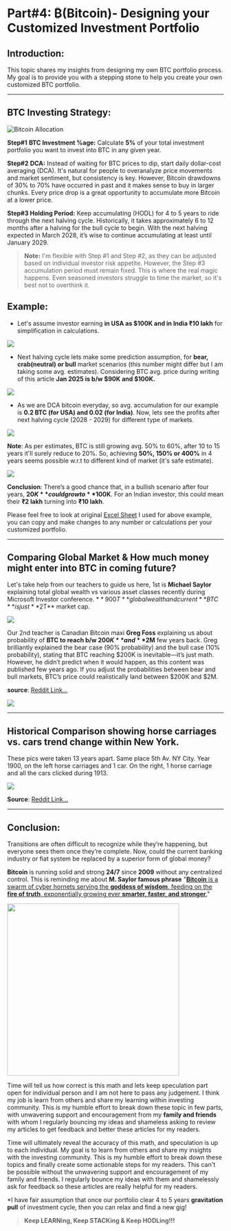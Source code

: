 # Part#4: ₿(Bitcoin)- Designing your Customized Investment Portfolio

## Introduction:
This topic shares my insights from designing my own BTC portfolio process. My goal is to provide you with a stepping stone to help you create your own customized BTC portfolio. 

* * * * *

BTC Investing **Strategy:**
---------------------------

![Bitcoin Allocation](https://bitcoin-mantra.github.io/blogs/assets/img3/BitcoinAllocation.png)

**Step#1** **BTC Investment %age:** Calculate **5%** of your total investment portfolio you want to invest into BTC in any given year.

**Step#2** **DCA:** Instead of waiting for BTC prices to dip, start daily dollar-cost averaging (DCA). It's natural for people to overanalyze price movements and market sentiment, but consistency is key. However, Bitcoin drawdowns of 30% to 70% have occurred in past and it makes sense to buy in larger chunks. Every price drop is a great opportunity to accumulate more Bitcoin at a lower price.

**Step#3 Holding Period:** Keep accumulating (HODL) for 4 to 5 years to ride through the next halving cycle. Historically, it takes approximately 6 to 12 months after a halving for the bull cycle to begin. With the next halving expected in March 2028, it’s wise to continue accumulating at least until January 2029.

> **Note:** I'm flexible with Step #1 and Step #2, as they can be adjusted based on individual investor risk appetite. However, the Step #3 accumulation period must remain fixed. This is where the real magic happens. Even seasoned investors struggle to time the market, so it's best not to overthink it.

**Example:**
------------

-   Let's assume investor earning **in USA as $100K and in India ₹10 lakh** for simplification in calculations.

![](https://vinaybaatcheet.wordpress.com/wp-content/uploads/2025/01/screenshot-2025-01-12-at-11.13.24e280afpm.png?w=712)

-   Next halving cycle lets make some prediction assumption, for **bear, crab(neutral) or bull** market scenarios (this number might differ but I am taking some avg. estimates). Considering BTC avg. price during writing of this article **Jan 2025 is b/w $90K and $100K.**

![](https://vinaybaatcheet.wordpress.com/wp-content/uploads/2025/01/screenshot-2025-01-12-at-11.23.28e280afpm.png?w=706)

-   As we are DCA bitcoin everyday, so avg. accumulation for our example is **0.2 BTC (for USA) and 0.02 (for India)**. Now, lets see the profits after next halving cycle (2028 - 2029) for different type of markets.

![](https://vinaybaatcheet.wordpress.com/wp-content/uploads/2025/01/screenshot-2025-01-12-at-11.26.54e280afpm.png?w=826)

**Note**: As per estimates, BTC is still growing avg. 50% to 60%, after 10 to 15 years it'll surely reduce to 20%. So, achieving **50%, 150% or 400%** in 4 years seems possible w.r.t to different kind of market (it's safe estimate).

![](https://vinaybaatcheet.wordpress.com/wp-content/uploads/2025/01/screenshot-2025-01-12-at-11.41.35e280afpm.png?w=1024)

**Conclusion**: There’s a good chance that, in a bullish scenario after four years, **$20K** could grow to **$100K**. For an Indian investor, this could mean their **₹2 lakh** turning into **₹10 lakh**.

Please feel free to look at original [Excel Sheet](https://docs.google.com/spreadsheets/d/15CVooI68gb2pkhi9sLaZW7SmJjocTeD-VEgMc-HuZ8g/edit?usp=sharing) I used for above example, you can copy and make changes to any number or calculations per your customized portfolio.

* * * * *

**Comparing Global Market & How much money might enter into BTC in coming future?**
-----------------------------------------------------------------------------------

Let's take help from our teachers to guide us here, 1st is **Michael Saylor** explaining total global wealth vs various asset classes recently during Microsoft Investor conference. $**900 T** global wealth and current **BTC** is just **$2T** market cap. 

![](https://vinaybaatcheet.wordpress.com/wp-content/uploads/2025/01/screenshot-2025-01-13-at-12.07.13e280afam.png?w=1024)

Our 2nd teacher is Canadian Bitcoin maxi **Greg Foss** explaining us about probability of **BTC to reach b/w $200K** and **$2M** few years back. Greg brilliantly explained the bear case (90% probability) and the bull case (10% probability), stating that BTC reaching $200K is inevitable—it’s just math. However, he didn’t predict when it would happen, as this content was published few years ago. If you adjust the probabilities between bear and bull markets, BTC’s price could realistically land between $200K and $2M.

**source**: [Reddit Link...](https://www.reddit.com/r/Bitcoin/comments/y6vzui/thoughts/?rdt=39652)

![](https://vinaybaatcheet.wordpress.com/wp-content/uploads/2025/01/screenshot-2025-01-12-at-11.58.51e280afpm.png?w=922)

* * * * *

**Historical Comparison showing horse carriages vs. cars trend change within New York.**
----------------------------------------------------------------------------------------

These pics were taken 13 years apart. Same place 5th Av. NY City. Year 1900, on the left horse carriages and 1 car. On the right, 1 horse carriage and all the cars clicked during 1913.

![](https://vinaybaatcheet.wordpress.com/wp-content/uploads/2025/01/screenshot-2025-01-13-at-12.27.40e280afam.png?w=1024)

**Source**: [Reddit Link...](https://www.reddit.com/r/Damnthatsinteresting/comments/lk0tf5/these_pics_were_taken_13_years_apart_same_place/)

* * * * *

**Conclusion:**
---------------
Transitions are often difficult to recognize while they’re happening, but everyone sees them once they’re complete. Now, could the current banking industry or fiat system be replaced by a superior form of global money?

**Bitcoin** is running solid and strong **24/7** since **2009** without any centralized control. This is reminding me about **M. Saylor famous phrase** "[**Bitcoin** is a swarm of cyber hornets serving the **goddess of wisdom**, feeding on the **fire of truth**, exponentially growing ever **smarter, faster, and stronger**.](https://vinaybaatcheet.wordpress.com/2024/10/16/bitcoin-as-cyber-hornet-m-saylor/)"

<img src="https://vinaybaatcheet.wordpress.com/wp-content/uploads/2025/01/img_1602-2-1.jpg?w=1017" width="400" height="400">

Time will tell us how correct is this math and lets keep speculation part open for individual person and I am not here to pass any judgement. I think my job is learn from others and share my learning within investing community. This is my humble effort to break down these topic in few parts, with unwavering support and encouragement from my **family and friends** with whom I regularly bouncing my ideas and shameless asking to review my articles to get feedback and better these articles for my readers.

Time will ultimately reveal the accuracy of this math, and speculation is up to each individual. My goal is to learn from others and share my insights with the investing community. This is my humble effort to break down these topics and finally create some actionable steps for my readers. This can't be possible without the unwavering support and encouragement of my family and friends. I regularly bounce my ideas with them and shamelessly ask for feedback so these articles are really helpful for my readers.

*I have fair assumption that once our portfolio clear 4 to 5 years **gravitation pull** of investment cycle, then you can relax and find a new gig! 
> **Keep LEARNing, Keep STACKing & Keep HODLing!!!**
